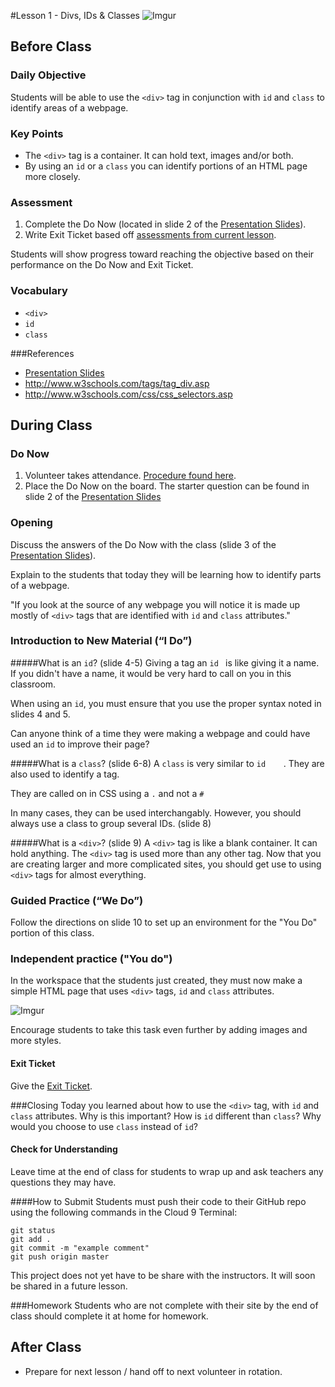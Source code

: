 #Lesson 1 - Divs, IDs & Classes
![Imgur](http://i.imgur.com/DuOsNAP.jpg)

## Before Class

### Daily Objective

Students will be able to use the `<div>` tag in conjunction with `id` and `class` to identify areas of a webpage.

### Key Points

* The `<div>` tag is a container. It can hold text, images and/or both.
* By using an `id` or a `class` you can identify portions of an HTML page more closely.



### Assessment

1. Complete the Do Now (located in slide 2 of the [Presentation Slides](https://docs.google.com/presentation/d/1-u9ykoA-npHz9hdGeWEqAJrBmCTT5xP6xvYWs69IqYY/edit?usp=sharing)). 
2. Write Exit Ticket based off [assessments from current lesson](assessments/exit_ticket.md).

Students will show progress toward reaching the objective based on their performance on the Do Now and Exit Ticket.


### Vocabulary

* `<div>`
* `id`
* `class`


###References

* [Presentation Slides](https://docs.google.com/presentation/d/1-u9ykoA-npHz9hdGeWEqAJrBmCTT5xP6xvYWs69IqYY/edit?usp=sharing)
* <http://www.w3schools.com/tags/tag_div.asp>
* <http://www.w3schools.com/css/css_selectors.asp>

## During Class

### Do Now

1. Volunteer takes attendance. [Procedure found here](https://docs.google.com/document/d/19IIhqykr70vj7wnqyJYuQNTkd9GX56Xgl3omD42IcMk/edit).
2. Place the Do Now on the board. The starter question can be found in slide 2 of the [Presentation Slides](https://docs.google.com/presentation/d/1-u9ykoA-npHz9hdGeWEqAJrBmCTT5xP6xvYWs69IqYY/edit?usp=sharing)


### Opening

Discuss the answers of the Do Now with the class (slide 3 of the [Presentation Slides](https://docs.google.com/presentation/d/1-u9ykoA-npHz9hdGeWEqAJrBmCTT5xP6xvYWs69IqYY/edit?usp=sharing)). 

Explain to the students that today they will be learning how to identify parts of a webpage. 

"If you look at the source of any webpage you will notice it is made up mostly of `<div>` tags that are identified with `id` and `class` attributes."

### Introduction to New Material (“I Do”)
#####What is an `id`? (slide 4-5)
Giving a tag an `id	` is like giving it a name. If you didn't have a name, it would be very hard to call on you in this classroom.

When using an `id`, you must ensure that you use the proper syntax noted in slides 4 and 5. 

Can anyone think of a time they were making a webpage and could have used an `id` to improve their page? 

#####What is a `class`? (slide 6-8)
A `class` is very similar to `id	`. They are also used to identify a tag.

They are called on in CSS using a `.` and not a `#`

In many cases, they can be used interchangably. However, you should always use a class to group several IDs. (slide 8)

#####What is a `<div>`? (slide 9)
A `<div>` tag is like a blank container. It can hold anything. The `<div>` tag is used more than any other tag. Now that you are creating larger and more complicated sites, you should get use to using `<div>` tags for almost everything.


### Guided Practice (“We Do”)
Follow the directions on slide 10 to set up an environment for the "You Do" portion of this class.

### Independent practice ("You do")

In the workspace that the students just created, they must now make a simple HTML page that uses `<div>` tags, `id` and `class` attributes.

![Imgur](http://i.imgur.com/8gdWrZW.png) 

Encourage students to take this task even further by adding images and more styles.

#### Exit Ticket

Give the [Exit Ticket](assessments/exit_ticket.md).

###Closing
Today you learned about how to use the `<div>` tag, with `id` and `class` attributes. Why is this important? How is `id` different than `class`? Why would you choose to use `class` instead of `id`? 


#### Check for Understanding
Leave time at the end of class for students to wrap up and ask teachers any questions they may have.  


####How to Submit
Students must push their code to their GitHub repo using the following commands in the Cloud 9 Terminal:

`git status`  
`git add .`  
`git commit -m "example comment"`  
`git push origin master`

This project does not yet have to be share with the instructors. It will soon be shared in a future lesson.

###Homework
Students who are not complete with their site by the end of class should complete it at home for homework. 

## After Class

*  Prepare for next lesson / hand off to next volunteer in rotation.


